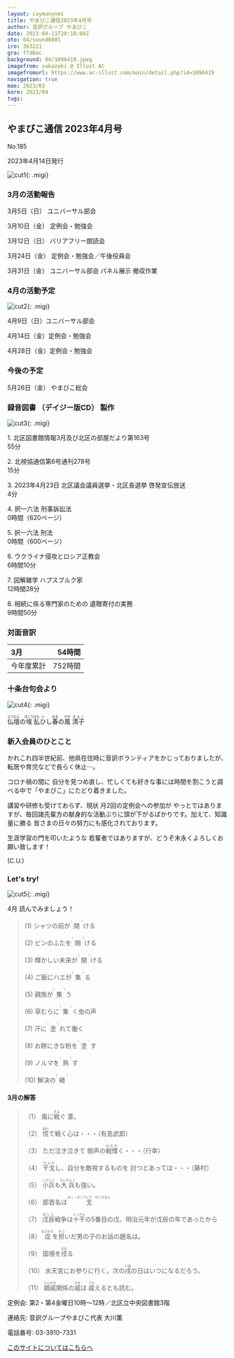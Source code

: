 ```yaml
---
layout: caymanyomi
title: やまびこ通信2023年4月号
author: 音訳グループ やまびこ
date: 2023-04-11T20:18:04Z
oto: 04/sound0001
iro: 3b3221
gra: ffd6ec
background: 04/1096419.jpeg
imagefrom: sakazaki @ Illust AC
imagefromurl: https://www.ac-illust.com/main/detail.php?id=1096419
navigation: true
mae: 2023/03
kore: 2023/04
tugi: 
---
```



## <span data-dur="4.133" data-begin="2.050" id="xmri_0001" markdown="1"> やまびこ通信 2023年4月号</span>

<span data-dur="2.449" data-begin="6.183" id="xmri_0002" markdown="1">No.185</span>

<span data-dur="5.744" data-begin="8.632" id="xmri_0003" markdown="1">2023年4月14日発行</span>

![cut1](media/04/cut1.png){: .migi}

### <span data-dur="3.438" data-begin="21.400" id="xmri_0007" markdown="1"> 3月の活動報告</span>

<span data-dur="2.079" data-begin="24.838" id="xmri_0008" markdown="1">3月5日（日）</span> <span data-dur="2.504" data-begin="26.917" id="xmri_0009" markdown="1">ユニバーサル部会</span>

<span data-dur="2.091" data-begin="29.421" id="xmri_000A" markdown="1">3月10日（金）</span> <span data-dur="2.986" data-begin="31.512" id="xmri_000B" markdown="1">定例会・勉強会</span>

<span data-dur="2.368" data-begin="34.498" id="xmri_000C" markdown="1">3月12日（日）</span> <span data-dur="2.784" data-begin="36.866" id="xmri_000D" markdown="1">バリアフリー朗読会</span>

<span data-dur="2.444" data-begin="39.650" id="xmri_000E" markdown="1">3月24日（金）</span> <span data-dur="4.210" data-begin="42.094" id="xmri_000F" markdown="1">定例会・勉強会／午後役員会</span>

<span data-dur="2.669" data-begin="46.304" id="xmri_0010" markdown="1">3月31日（金）</span> <span data-dur="5.864" data-begin="48.973" id="xmri_0011" markdown="1">ユニバーサル部会 パネル展示 撤収作業</span>

### <span data-dur="3.205" data-begin="54.837" id="xmri_0012" markdown="1"> 4月の活動予定</span>

![cut2](media/04/cut2.png){: .migi}

<span data-dur="2.124" data-begin="59.892" id="xmri_0014" markdown="1">4月9日（日）</span><span data-dur="2.504" data-begin="62.016" id="xmri_0015" markdown="1">ユニバーサル部会</span>

<span data-dur="2.194" data-begin="64.520" id="xmri_0016" markdown="1">4月14日（金）</span><span data-dur="2.986" data-begin="66.714" id="xmri_0017" markdown="1">定例会・勉強会</span>

<span data-dur="2.481" data-begin="69.700" id="xmri_0018" markdown="1">4月28日（金）</span><span data-dur="4.386" data-begin="72.181" id="xmri_0019" markdown="1">定例会・勉強会</span>

### <span data-dur="2.630" data-begin="76.567" id="xmri_001A" markdown="1"> 今後の予定</span>

<span data-dur="2.425" data-begin="79.197" id="xmri_001B" markdown="1">5月26日（金）</span> <span data-dur="3.827" data-begin="81.622" id="xmri_001C" markdown="1">やまびこ総会</span>

### <span data-dur="4.028" data-begin="85.449" id="xmri_001D" markdown="1"> 録音図書<span class="infty_silent"> （</span>デイジー版CD<span class="infty_silent">） </span>製作</span>

![cut3](media/04/cut3.png){: .migi}

<span data-dur=".815" data-begin="92.878" id="xmri_0020" markdown="1">1.</span> <span data-dur="5.661" data-begin="93.693" id="xmri_0021" markdown="1">北区図書館情報3月及び北区の部屋だより第163号</span>  
<span data-dur="1.845" data-begin="99.354" id="xmri_0022" markdown="1">55分</span>

<span data-dur=".704" data-begin="101.199" id="xmri_0023" markdown="1">2.</span> <span data-dur="4.588" data-begin="101.903" id="xmri_0024" markdown="1">北視協通信第6号通刊278号</span>  
<span data-dur="1.655" data-begin="106.491" id="xmri_0025" markdown="1">15分</span>

<span data-dur=".870" data-begin="108.146" id="xmri_0026" markdown="1">3.</span> <span data-dur="7.936" data-begin="109.016" id="xmri_0027" markdown="1">2023年4月23日 北区議会議員選挙・北区長選挙 啓発宣伝放送</span>  
<span data-dur="1.555" data-begin="116.952" id="xmri_0028" markdown="1">4分</span>

<span data-dur=".798" data-begin="118.507" id="xmri_0029" markdown="1">4.</span> <span data-dur="2.696" data-begin="119.305" id="xmri_002A" markdown="1">択一六法 刑事訴訟法</span>  
<span data-dur="1.180" data-begin="122.001" id="xmri_002B" markdown="1">0時間</span><span data-dur="2.258" data-begin="123.181" id="xmri_002C" markdown="1">（620ページ）</span>

<span data-dur=".714" data-begin="125.439" id="xmri_002D" markdown="1">5.</span> <span data-dur="2.200" data-begin="126.153" id="xmri_002E" markdown="1">択一六法 刑法</span>  
<span data-dur="1.181" data-begin="128.353" id="xmri_002F" markdown="1">0時間</span><span data-dur="1.910" data-begin="129.534" id="xmri_0030" markdown="1">（600ページ）</span>

<span data-dur=".859" data-begin="131.444" id="xmri_0031" markdown="1">6.</span> <span data-dur="2.790" data-begin="132.303" id="xmri_0032" markdown="1">ウクライナ侵攻とロシア正教会</span>  
<span data-dur="2.144" data-begin="135.093" id="xmri_0033" markdown="1">6時間10分</span>

<span data-dur=".828" data-begin="137.237" id="xmri_0034" markdown="1">7.</span> <span data-dur="2.620" data-begin="138.065" id="xmri_0035" markdown="1">図解雑学 ハプスブルク家</span>  
<span data-dur="2.638" data-begin="140.685" id="xmri_0036" markdown="1">12時間28分</span>

<span data-dur=".847" data-begin="143.323" id="xmri_0037" markdown="1">8.</span> <span data-dur="3.976" data-begin="144.170" id="xmri_0038" markdown="1">相続に係る専門家のための 遺贈寄付の実務</span>  
<span data-dur="3.843" data-begin="148.146" id="xmri_0039" markdown="1">9時間50分</span>

### <span data-dur="2.666" data-begin="151.989" id="xmri_003A" markdown="1"> 対面音訳</span>

<span data-dur="2.844" data-begin="154.655" id="xmri_003B" markdown="1">3月|54時間</span>
|:---|---:|
<span data-dur="1.591" data-begin="157.499" id="xmri_003C" markdown="1">今年度累計</span>|<span data-dur="4.193" data-begin="159.090" id="xmri_003D" markdown="1">752時間</span>

### <span data-dur="2.991" data-begin="163.283" id="xmri_003E" markdown="1"> 十条台句会より</span>

![cut4](media/04/cut4.png){: .migi}

<span data-dur="8.041" data-begin="168.124" id="xmri_0040" markdown="1"><ruby>仏壇<rp>(</rp><rt>ぶつだん</rt><rp>)</rp></ruby>の<ruby>埃<rp>(</rp><rt>ほこり</rt><rp>)</rp></ruby><ruby>払<rp>(</rp><rt>はら</rt><rp>)</rp></ruby><ruby>ひ<rp>(</rp><rt>い</rt><rp>)</rp></ruby>し<ruby>春<rp>(</rp><rt>はる</rt><rp>)</rp></ruby>の<ruby>風<rp>(</rp><rt>かぜ</rt><rp>)</rp></ruby>
<span class="haigo" data-dur="3.267" data-begin="176.165" id="xmri_0041" markdown="1"><ruby>清子<rp>(</rp><rt>きよこ</rt><rp>)</rp></ruby></span>

### <span data-dur="3.305" data-begin="179.432" id="xmri_0042" markdown="1"> 新入会員のひとこと</span>

<span data-dur="2.012" data-begin="182.737" id="xmri_0043" markdown="1">かれこれ四半世紀前、</span><span data-dur="4.118" data-begin="184.749" id="xmri_0044" markdown="1">他県在住時に音訳ボランティアをかじっておりましたが、</span><span data-dur="3.984" data-begin="188.867" id="xmri_0045" markdown="1">転居や育児などで長らく休止<span class="ja">&sdot;&sdot;&sdot;</span>。</span>

<span data-dur="3.017" data-begin="192.851" id="xmri_0046" markdown="1">コロナ禍の間に 自分を見つめ直し、</span><span data-dur="4.959" data-begin="195.868" id="xmri_0047" markdown="1">忙しくても好きな事には時間を割こうと調べる中で</span><span data-dur="1.131" data-begin="200.827" id="xmri_0048" markdown="1">「やまびこ」</span><span data-dur="2.933" data-begin="201.958" id="xmri_0049" markdown="1">にたどり着きました。</span>

<span data-dur="2.500" data-begin="204.891" id="xmri_004A" markdown="1">講習や研修も受けておらず、</span><span data-dur="5.046" data-begin="207.391" id="xmri_004B" markdown="1">現状 月2回の定例会への参加が やっとではありますが、</span><span data-dur="4.392" data-begin="212.437" id="xmri_004C" markdown="1">毎回諸先輩方の献身的な活動ぶりに</span><span data-dur="2.881" data-begin="216.829" id="xmri_004D" markdown="1">頭が下がるばかりです。</span><span data-dur="1.073" data-begin="219.710" id="xmri_004E" markdown="1">加えて、</span><span data-dur="3.120" data-begin="220.783" id="xmri_004F" markdown="1">知識量に勝る 皆さまの日々の努力にも</span><span data-dur="3.068" data-begin="223.903" id="xmri_0050" markdown="1">感化されております。</span>

<span data-dur="4.543" data-begin="226.971" id="xmri_0051" markdown="1">生涯学習の門を叩いたような 若輩者ではありますが、</span><span data-dur="4.882" data-begin="231.514" id="xmri_0052" markdown="1">どうぞ末永くよろしくお願い致します！</span>

<span data-dur="3.734" data-begin="236.396" id="xmri_0053" markdown="1">(C.U.)</span>

### <span data-dur=".500" data-begin="240.130" id="xmri_0054" markdown="1"></span> <span data-dur="1.640" data-begin="240.630" id="xmri_0055" markdown="1">Let&apos;s try!</span>

![cut5](media/04/cut5.png){: .migi}

<span data-dur="4.199" data-begin="243.420" id="xmri_0057" markdown="1">4月 読んでみましょう！</span>

<blockquote markdown="1">

<span class="infty_silent">(1) シャツの前が<ruby>開<rp>(</rp><rt>（　　　）</rt><rp>)</rp></ruby>ける</span>

<span class="infty_silent">(2) ビンのふたを<ruby>開<rp>(</rp><rt>（　　　）</rt><rp>)</rp></ruby>ける</span>

<span class="infty_silent">(3) 輝かしい未来が<ruby>開<rp>(</rp><rt>（　　　）</rt><rp>)</rp></ruby>ける</span>

<span class="infty_silent">(4) ご飯にハエが<ruby>集<rp>(</rp><rt>（　　　）</rt><rp>)</rp></ruby>る</span>

<span class="infty_silent">(5) 親族が<ruby>集<rp>(</rp><rt>（　　　）</rt><rp>)</rp></ruby>う</span>

<span class="infty_silent">(6) 草むらに<ruby>集<rp>(</rp><rt>（　　　）</rt><rp>)</rp></ruby>く虫の声</span>

<span class="infty_silent">(7) 汗に<ruby>塗<rp>(</rp><rt>（　　　）</rt><rp>)</rp></ruby>れて働く</span>

<span class="infty_silent">(8) お餅にきな粉を<ruby>塗<rp>(</rp><rt>（　　　）</rt><rp>)</rp></ruby>す</span>

<span class="infty_silent">(9) ノルマを<ruby>熟<rp>(</rp><rt>（　　　）</rt><rp>)</rp></ruby>す</span>

<span class="infty_silent">(10) 解決の<ruby>緒<rp>(</rp><rt>（　　　）</rt><rp>)</rp></ruby></span>

</blockquote>

#### <span data-dur="2.959" data-begin="252.144" id="xmri_0059" markdown="1"> 3月の解答</span>

<blockquote markdown="1">

<span data-dur="1.178" data-begin="255.103" id="xmri_005A" markdown="1">（1）</span> <span data-dur="3.124" data-begin="256.281" id="xmri_005B" markdown="1">風に<ruby>戦<rp>(</rp><rt>そよ</rt><rp>)</rp></ruby>ぐ 葦。</span>

<span data-dur="1.017" data-begin="259.405" id="xmri_005C" markdown="1">（2）</span> <span data-dur="1.855" data-begin="260.422" id="xmri_005D" markdown="1"><ruby>慌<rp>(</rp><rt>あわ</rt><rp>)</rp></ruby>て戦く心は・・・</span><span data-dur="1.942" data-begin="262.277" id="xmri_005E" markdown="1">（有島武郎）</span>

<span data-dur="1.143" data-begin="264.219" id="xmri_005F" markdown="1">（3）</span> <span data-dur="3.154" data-begin="265.362" id="xmri_0060" markdown="1">ただ泣き泣きて 御声の<ruby>戦慄<rp>(</rp><rt>わなな</rt><rp>)</rp></ruby>く・・・</span><span data-dur="1.479" data-begin="268.516" id="xmri_0061" markdown="1">（行幸）</span>

<span data-dur="1.119" data-begin="269.995" id="xmri_0062" markdown="1">（4）</span> <span data-dur="1.061" data-begin="271.114" id="xmri_0063" markdown="1"><ruby>干戈<rp>(</rp><rt>かんか</rt><rp>)</rp></ruby>し、</span><span data-dur="2.990" data-begin="272.175" id="xmri_0064" markdown="1">自分を敵視するものを 討つとあっては・・・</span><span data-dur="1.495" data-begin="275.165" id="xmri_0065" markdown="1">（藤村）</span>

<span data-dur="1.046" data-begin="276.660" id="xmri_0066" markdown="1">（5）</span> <span data-dur="3.366" data-begin="277.706" id="xmri_0067" markdown="1"><ruby>小兵<rp>(</rp><rt>こひょう</rt><rp>)</rp></ruby>も<ruby>大兵<rp>(</rp><rt>だいひょう</rt><rp>)</rp></ruby>も強い。</span>

<span data-dur="1.177" data-begin="281.072" id="xmri_0068" markdown="1">（6）</span> <span data-dur="3.942" data-begin="282.249" id="xmri_0069" markdown="1">部首名は <ruby>戈<rp>(</rp><rt>ほこ・ほこづくり・ほこがまえ</rt><rp>)</rp></ruby></span>

<span data-dur="1.170" data-begin="286.191" id="xmri_006A" markdown="1">（7）</span> <span data-dur="3.714" data-begin="287.361" id="xmri_006B" markdown="1"><ruby>戊辰<rp>(</rp><rt>ぼしん</rt><rp>)</rp></ruby>戦争は<ruby>十干<rp>(</rp><rt>じっかん</rt><rp>)</rp></ruby>の5番目の戊、</span><span data-dur="3.929" data-begin="291.075" id="xmri_006C" markdown="1">明治元年が戊辰の年であったから</span>

<span data-dur="1.211" data-begin="295.004" id="xmri_006D" markdown="1">（8）</span> <span data-dur="4.815" data-begin="296.215" id="xmri_006E" markdown="1"><ruby>戉<rp>(</rp><rt>まさかり</rt><rp>)</rp></ruby>を<ruby>担<rp>(</rp><rt>かつ</rt><rp>)</rp></ruby>いだ男の子のお話の題名は。</span>

<span data-dur="1.197" data-begin="301.030" id="xmri_006F" markdown="1">（9）</span> <span data-dur="1.967" data-begin="302.227" id="xmri_0070" markdown="1">国境を<ruby>戍<rp>(</rp><rt>まも</rt><rp>)</rp></ruby>る</span>

<span data-dur="1.137" data-begin="304.194" id="xmri_0071" markdown="1">（10）</span> <span data-dur="2.956" data-begin="305.331" id="xmri_0072" markdown="1">水天宮にお参りに行く。</span><span data-dur="4.009" data-begin="308.287" id="xmri_0073" markdown="1">次の<ruby>戌<rp>(</rp><rt>いぬ</rt><rp>)</rp></ruby>の日はいつになるだろう。</span>

<span data-dur="1.434" data-begin="312.296" id="xmri_0074" markdown="1">（11）</span> <span data-dur="4.441" data-begin="313.730" id="xmri_0075" markdown="1"><ruby>姻戚<rp>(</rp><rt>いんせき</rt><rp>)</rp></ruby>関係の<ruby>戚<rp>(</rp><rt>せき</rt><rp>)</rp></ruby>は <ruby>戚<rp>(</rp><rt>うれ</rt><rp>)</rp></ruby>えるとも読む。</span>

</blockquote>

<span data-dur="1.205" data-begin="318.171" id="xmri_0076" markdown="1">定例会:</span> <span data-dur="3.237" data-begin="319.376" id="xmri_0077" markdown="1">第2・第4金曜日10時～12時</span><span data-dur="3.047" data-begin="322.613" id="xmri_0078" markdown="1">／北区立中央図書館3階</span>

<span data-dur="1.319" data-begin="325.660" id="xmri_0079" markdown="1">連絡先:</span> <span data-dur="3.965" data-begin="326.979" id="xmri_007A" markdown="1">音訳グループやまびこ代表 大川薫</span>

<span data-dur="1.409" data-begin="330.944" id="xmri_007B" markdown="1">電話番号:</span> <span data-dur="4.305" data-begin="332.353" id="xmri_007C" markdown="1">03-3910-7331</span>

<a href="mailto:ymbk2016ml@gmail.com?Subject=やまびこウェブサイトについて" data-dur="5.930" data-begin="336.658" id="xmri_007D" markdown="1">このサイトについてはこちらへ</a>


